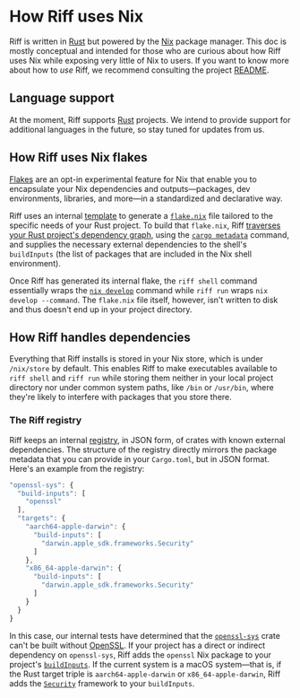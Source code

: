 # How Riff uses Nix

Riff is written in [Rust] but powered by the [Nix] package manager. This doc is
mostly conceptual and intended for those who are curious about how Riff uses Nix
while exposing very little of Nix to users. If you want to know more about how
to *use* Riff, we recommend consulting the project [README].

## Language support

At the moment, Riff supports [Rust] projects. We intend to provide support for
additional languages in the future, so stay tuned for updates from us.

## How Riff uses Nix flakes

[Flakes][flake] are an opt-in experimental feature for Nix that enable you to
encapsulate your Nix dependencies and outputs&mdash;packages, dev environments,
libraries, and more&mdash;in a standardized and declarative way.

Riff uses an internal [template] to generate a [`flake.nix`][flake] file tailored to
the specific needs of your Rust project. To build that `flake.nix`, Riff [traverses
your Rust project's dependency graph](#package-metadata), using the [`cargo
metadata`][cargo metadata] command, and supplies the necessary external
dependencies to the shell's `buildInputs` (the list of packages that are
included in the Nix shell environment).

Once Riff has generated its internal flake, the `riff shell` command essentially
wraps the [`nix develop`][nix develop] command while `riff run` wraps `nix
develop --command`. The `flake.nix` file itself, however, isn't written to disk
and thus doesn't end up in your project directory.

## How Riff handles dependencies

Everything that Riff installs is stored in your Nix store, which is under
`/nix/store` by default. This enables Riff to make executables available to `riff
shell` and `riff run` while storing them neither in your local project directory
nor under common system paths, like `/bin` or `/usr/bin`, where they're likely
to interfere with packages that you store there.

### The Riff registry

Riff keeps an internal [registry], in JSON form, of crates with known external
dependencies. The structure of the registry directly mirrors the package
metadata that you can provide in your `Cargo.toml`, but in JSON format. Here's
an example from the registry:

```js
"openssl-sys": {
  "build-inputs": [
    "openssl"
  ],
  "targets": {
    "aarch64-apple-darwin": {
      "build-inputs": [
        "darwin.apple_sdk.frameworks.Security"
      ]
    },
    "x86_64-apple-darwin": {
      "build-inputs": [
        "darwin.apple_sdk.frameworks.Security"
      ]
    }
  }
}
```

In this case, our internal tests have determined that the
[`openssl-sys`][openssl-sys] crate can't be built without [OpenSSL]. If your
project has a direct or indirect dependency on `openssl-sys`, Riff adds the
`openssl` Nix package to your project's
[`buildInputs`](#how-riff-uses-nix-flakes). If the current system is a macOS
system&mdash;that is, if the Rust target triple is `aarch64-apple-darwin` or
`x86_64-apple-darwin`, Riff adds the [`Security`][security] framework to your
`buildInputs`.

[cargo metadata]: https://doc.rust-lang.org/cargo/commands/cargo-metadata.html
[flake]: https://nixos.wiki/wiki/Flakes
[nix]: https://nixos.org
[nix develop]: https://nixos.wiki/wiki/Nix_command/develop
[nix store]: https://nixos.org/manual/nix/stable/introduction.html
[openssl]: https://openssl.org
[openssl-sys]: https://crates.io/crates/openssl-sys
[readme]: ./README.md
[registry]: ./registry/registry.json
[rust]: https://rust-lang.org
[security]: https://developer.apple.com/documentation/security
[template]: ./src/flake-template.inc
